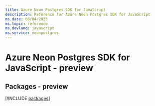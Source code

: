 ```yaml
---
title: Azure Neon Postgres SDK for JavaScript
description: Reference for Azure Neon Postgres SDK for JavaScript
ms.date: 08/04/2025
ms.topic: reference
ms.devlang: javascript
ms.service: neonpostgres
---
```

# Azure Neon Postgres SDK for JavaScript - preview
## Packages - preview
[!INCLUDE [packages](neon-postgres-index.md)]